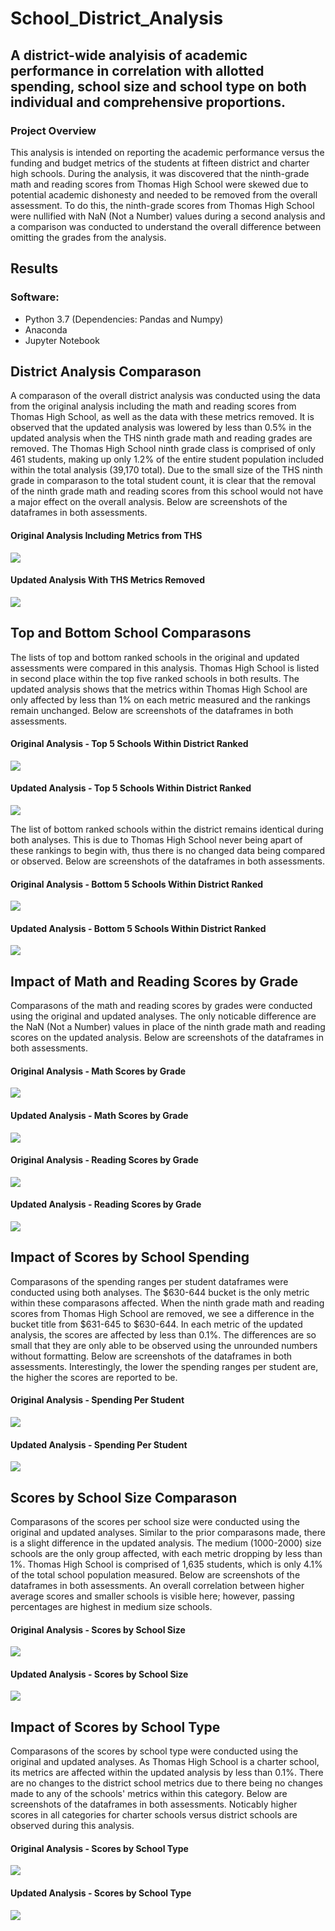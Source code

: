 # School_District_Analysis

## A district-wide analyisis of academic performance in correlation with allotted spending, school size and school type on both individual and comprehensive proportions.

### Project Overview

This analysis is intended on reporting the academic performance versus the funding and budget metrics of the students at fifteen district and charter high schools.  During the analysis, it was discovered that the ninth-grade math and reading scores from Thomas High School were skewed due to potential academic dishonesty and needed to be removed from the overall assessment. To do this, the ninth-grade scores from Thomas High School were nullified with NaN (Not a Number) values during a second analysis and a comparison was conducted to understand the overall difference between omitting the grades from the analysis. 

## Results

### Software: 
* Python 3.7 (Dependencies: Pandas and Numpy)
* Anaconda
* Jupyter Notebook

## District Analysis Comparason

A comparason of the overall district analysis was conducted using the data from the original analysis including the math and reading scores from Thomas High School, as well as the data with these metrics removed. It is observed that the updated analysis was lowered by less than 0.5% in the updated analysis when the THS ninth grade math and reading grades are removed. The Thomas High School ninth grade class is comprised of only 461 students, making up only 1.2% of the entire student population included within the total analysis (39,170 total). Due to the small size of the THS ninth grade in comparason to the total student count, it is clear that the removal of the ninth grade math and reading scores from this school would not have a major effect on the overall analysis. Below are screenshots of the dataframes in both assessments.

#### Original Analysis Including Metrics from THS

![](Resources/District_Summary_Before.png)

#### Updated Analysis With THS Metrics Removed

![](Resources/District_Summary_After.png)

## Top and Bottom School Comparasons

The lists of top and bottom ranked schools in the original and updated assessments were compared in this analysis. Thomas High School is listed in second place within the top five ranked schools in both results. The updated analysis shows that the metrics within Thomas High School are only affected by less than 1% on each metric measured and the rankings remain unchanged. Below are screenshots of the dataframes in both assessments.

#### Original Analysis - Top 5 Schools Within District Ranked

![](Resources/Top_Schools_Before.png)

#### Updated Analysis - Top 5 Schools Within District Ranked

![](Resources/Top_Schools_After.png)

The list of bottom ranked schools within the district remains identical during both analyses. This is due to Thomas High School never being apart of these rankings to begin with, thus there is no changed data being compared or observed. Below are screenshots of the dataframes in both assessments.

#### Original Analysis - Bottom 5 Schools Within District Ranked

![](Resources/Bottom_Schools_Before.png)

#### Updated Analysis - Bottom 5 Schools Within District Ranked

![](Resources/Bottom_Schools_After.png)


## Impact of Math and Reading Scores by Grade

Comparasons of the math and reading scores by grades were conducted using the original and updated analyses. The only noticable difference are the NaN (Not a Number) values in place of the ninth grade math and reading scores on the updated analysis. Below are screenshots of the dataframes in both assessments.

#### Original Analysis - Math Scores by Grade

![](Resources/Math_Scores_By_Grade_Before.png)

#### Updated Analysis - Math Scores by Grade

![](Resources/Math_Scores_By_Grade_After.png)

#### Original Analysis - Reading Scores by Grade

![](Resources/Reading_Scores_By_Grade_Before.png)

#### Updated Analysis - Reading Scores by Grade

![](Resources/Reading_Scores_By_Grade_After.png)

## Impact of Scores by School Spending

Comparasons of the spending ranges per student dataframes were conducted using both analyses. The $630-644 bucket is the only metric within these comparasons affected. When the ninth grade math and reading scores from Thomas High School are removed, we see a difference in the bucket title from $631-645 to $630-644. In each metric of the updated analysis, the scores are affected by less than 0.1%. The differences are so small that they are only able to be observed using the unrounded numbers without formatting. Below are screenshots of the dataframes in both assessments.  Interestingly, the lower the spending ranges per student are, the higher the scores are reported to be. 

#### Original Analysis - Spending Per Student

![](Resources/Spending_Per_Student_Before.png)

#### Updated Analysis - Spending Per Student

![](Resources/Spending_Per_Student_After.png)

## Scores by School Size Comparason

Comparasons of the scores per school size were conducted using the original and updated analyses. Similar to the prior comparasons made, there is a slight difference in the updated analysis. The medium (1000-2000) size schools are the only group affected, with each metric dropping by less than 1%. Thomas High School is comprised of 1,635 students, which is only 4.1% of the total school population measured. Below are screenshots of the dataframes in both assessments. An overall correlation between higher average scores and smaller schools is visible here; however, passing percentages are highest in medium size schools. 

#### Original Analysis - Scores by School Size

![](Resources/Score_By_Size_Before.png)

#### Updated Analysis - Scores by School Size

![](Resources/Score_By_Size_After.png)

## Impact of Scores by School Type

Comparasons of the scores by school type were conducted using the original and updated analyses. As Thomas High School is a charter school, its metrics are affected within the updated analysis by less than 0.1%. There are no changes to the district school metrics due to there being no changes made to any of the schools' metrics within this category. Below are screenshots of the dataframes in both assessments. Noticably higher scores in all categories for charter schools versus district schools are observed during this analysis. 

#### Original Analysis - Scores by School Type

![](Resources/Score_By_Type_Before.png)

#### Updated Analysis - Scores by School Type

![](Resources/Score_By_Type_After.png)
